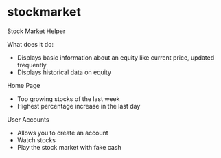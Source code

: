 stockmarket
===========

Stock Market Helper

What does it do:
- Displays basic information about an equity like current price, updated frequently
- Displays historical data on equity

Home Page
- Top growing stocks of the last week
- Highest percentage increase in the last day

User Accounts
- Allows you to create an account
- Watch stocks
- Play the stock market with fake cash


